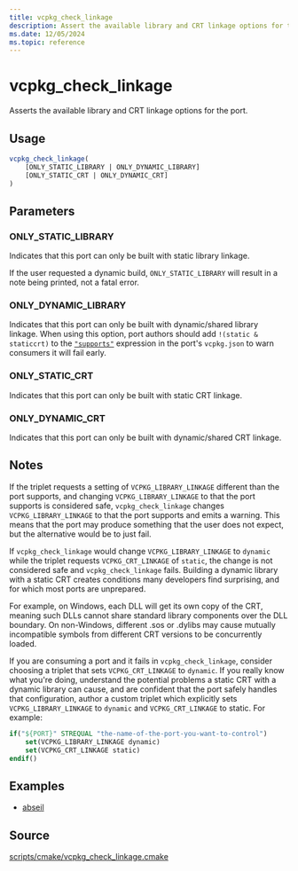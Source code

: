 ```yaml
---
title: vcpkg_check_linkage
description: Assert the available library and CRT linkage options for the port.
ms.date: 12/05/2024
ms.topic: reference
---
```

# vcpkg_check_linkage

Asserts the available library and CRT linkage options for the port.

## Usage

```cmake
vcpkg_check_linkage(
    [ONLY_STATIC_LIBRARY | ONLY_DYNAMIC_LIBRARY]
    [ONLY_STATIC_CRT | ONLY_DYNAMIC_CRT]
)
```

## Parameters

### ONLY_STATIC_LIBRARY

Indicates that this port can only be built with static library linkage.

If the user requested a dynamic build, `ONLY_STATIC_LIBRARY` will result in a note being printed,
not a fatal error.

### ONLY_DYNAMIC_LIBRARY

Indicates that this port can only be built with dynamic/shared library linkage. When using this
option, port authors should add `!(static & staticcrt)` to the [`"supports"`](../../reference/vcpkg-json.md#supports) expression in the
port's `vcpkg.json` to warn consumers it will fail early.

### ONLY_STATIC_CRT

Indicates that this port can only be built with static CRT linkage.

### ONLY_DYNAMIC_CRT

Indicates that this port can only be built with dynamic/shared CRT linkage.

## Notes

If the triplet requests a setting of `VCPKG_LIBRARY_LINKAGE` different than the port supports,
and changing `VCPKG_LIBRARY_LINKAGE` to that the port supports is considered safe,
`vcpkg_check_linkage` changes `VCPKG_LIBRARY_LINKAGE` to that the port supports and emits a warning.
This means that the port may produce something that the user does not expect, but the alternative
would be to just fail.

If `vcpkg_check_linkage` would change `VCPKG_LIBRARY_LINKAGE` to `dynamic` while the triplet
requests `VCPKG_CRT_LINKAGE` of `static`, the change is not considered safe and
`vcpkg_check_linkage` fails. Building a dynamic library with a static CRT creates conditions many
developers find surprising, and for which most ports are unprepared.

For example, on Windows, each DLL will get its own copy of the CRT, meaning such DLLs cannot share
standard library components over the DLL boundary. On non-Windows, different .sos or .dylibs may
cause mutually incompatible symbols from different CRT versions to be concurrently loaded.

If you are consuming a port and it fails in `vcpkg_check_linkage`, consider choosing a triplet that
sets `VCPKG_CRT_LINKAGE` to `dynamic`. If you really know what you're doing, understand the
potential problems a static CRT with a dynamic library can cause, and are confident that the port
safely handles that configuration, author a custom triplet which explicitly sets
`VCPKG_LIBRARY_LINKAGE` to `dynamic` and `VCPKG_CRT_LINKAGE` to static. For example:

```cmake
if("${PORT}" STREQUAL "the-name-of-the-port-you-want-to-control")
    set(VCPKG_LIBRARY_LINKAGE dynamic)
    set(VCPKG_CRT_LINKAGE static)
endif()
```

## Examples

- [abseil](https://github.com/Microsoft/vcpkg/blob/master/ports/abseil/portfile.cmake)

## Source

[scripts/cmake/vcpkg\_check\_linkage.cmake](https://github.com/Microsoft/vcpkg/blob/master/scripts/cmake/vcpkg_check_linkage.cmake)
